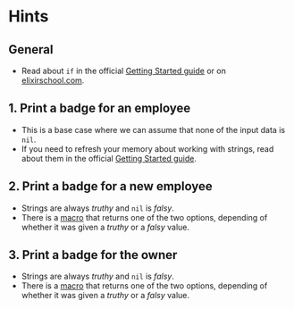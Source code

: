 # Hints

## General

- Read about `if` in the official [Getting Started guide][getting-started-if] or on [elixirschool.com][elixirschool-if].

## 1. Print a badge for an employee

- This is a base case where we can assume that none of the input data is `nil`.
- If you need to refresh your memory about working with strings, read about them in the official [Getting Started guide][getting-started-basic-strings].

## 2. Print a badge for a new employee

- Strings are always _truthy_ and `nil` is _falsy_.
- There is a [macro][kernel-if] that returns one of the two options, depending of whether it was given a _truthy_ or a _falsy_ value.

## 3. Print a badge for the owner

- Strings are always _truthy_ and `nil` is _falsy_.
- There is a [macro][kernel-if] that returns one of the two options, depending of whether it was given a _truthy_ or a _falsy_ value.

[kernel-if]: https://hexdocs.pm/elixir/Kernel.html#if/2
[getting-started-basic-strings]: https://hexdocs.pm/elixir/basic-types.html#strings
[getting-started-if]: https://hexdocs.pm/elixir/case-cond-and-if.html#if-unless
[elixirschool-if]: https://elixirschool.com/en/lessons/basics/control-structures/#if-and-unless
